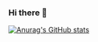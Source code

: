 ### Hi there 👋

[![Anurag's GitHub stats](https://github-readme-stats.vercel.app/api?username=aekostyuk)](https://github.com/anuraghazra/github-readme-stats)
<!--
**aekostyuk/aekostyuk** is a ✨ _special_ ✨ repository because its `README.md` (this file) appears on your GitHub profile.

Here are some ideas to get you started:

- 🔭 I’m currently working on ...
- 🌱 I’m currently learning ...
- 👯 I’m looking to collaborate on ...
- 🤔 I’m looking for help with ...
- 💬 Ask me about ...
- 📫 How to reach me: ...
- 😄 Pronouns: ...
- ⚡ Fun fact: ...
-->
